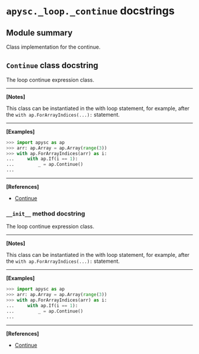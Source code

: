 # `apysc._loop._continue` docstrings

## Module summary

Class implementation for the continue.

## `Continue` class docstring

The loop continue expression class.<hr>

**[Notes]**

This class can be instantiated in the with loop statement, for example, after the `with ap.ForArrayIndices(...):` statement.<hr>

**[Examples]**

```py
>>> import apysc as ap
>>> arr: ap.Array = ap.Array(range(3))
>>> with ap.ForArrayIndices(arr) as i:
...     with ap.If(i == 1):
...         _ = ap.Continue()
...
```

<hr>

**[References]**

- [Continue](https://simon-ritchie.github.io/apysc/en/continue.html)

### `__init__` method docstring

The loop continue expression class.<hr>

**[Notes]**

This class can be instantiated in the with loop statement, for example, after the `with ap.ForArrayIndices(...):` statement.<hr>

**[Examples]**

```py
>>> import apysc as ap
>>> arr: ap.Array = ap.Array(range(3))
>>> with ap.ForArrayIndices(arr) as i:
...     with ap.If(i == 1):
...         _ = ap.Continue()
...
```

<hr>

**[References]**

- [Continue](https://simon-ritchie.github.io/apysc/en/continue.html)